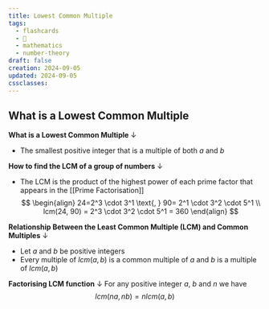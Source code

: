 ```yaml
---
title: Lowest Common Multiple
tags:
  - flashcards
  - 🌱
  - mathematics
  - number-theory
draft: false
creation: 2024-09-05
updated: 2024-09-05
cssclasses: 
---
```

## What is a Lowest Common Multiple

**What is a Lowest Common Multiple**
↓
- The smallest positive integer that is a multiple of both $a$ and $b$
<!--SR:!2025-08-21,257,330-->

**How to find the LCM of a group of numbers**
↓
- The LCM is the product of the highest power of each prime factor that appears in the [[Prime Factorisation]]
$$
\begin{align}
24=2^3 \cdot 3^1 \text{, } 90= 2^1 \cdot 3^2 \cdot 5^1 \\
lcm(24, 90) = 2^3 \cdot 3^2 \cdot 5^1 = 360
\end{align}
$$
<!--SR:!2025-02-25,110,314-->

**Relationship Between the Least Common Multiple (LCM) and Common Multiples**
↓
- Let $a$ and $b$ be positive integers
- Every multiple of $lcm(a, b)$ is a common multiple of $a$ and $b$ is a multiple of $lcm(a, b)$
<!--SR:!2025-08-28,264,334-->

**Factorising LCM function**
↓
For any positive integer $a$, $b$ and $n$ we have $$lcm(na,nb) = nlcm(a, b)$$
<!--SR:!2025-08-27,262,330-->

